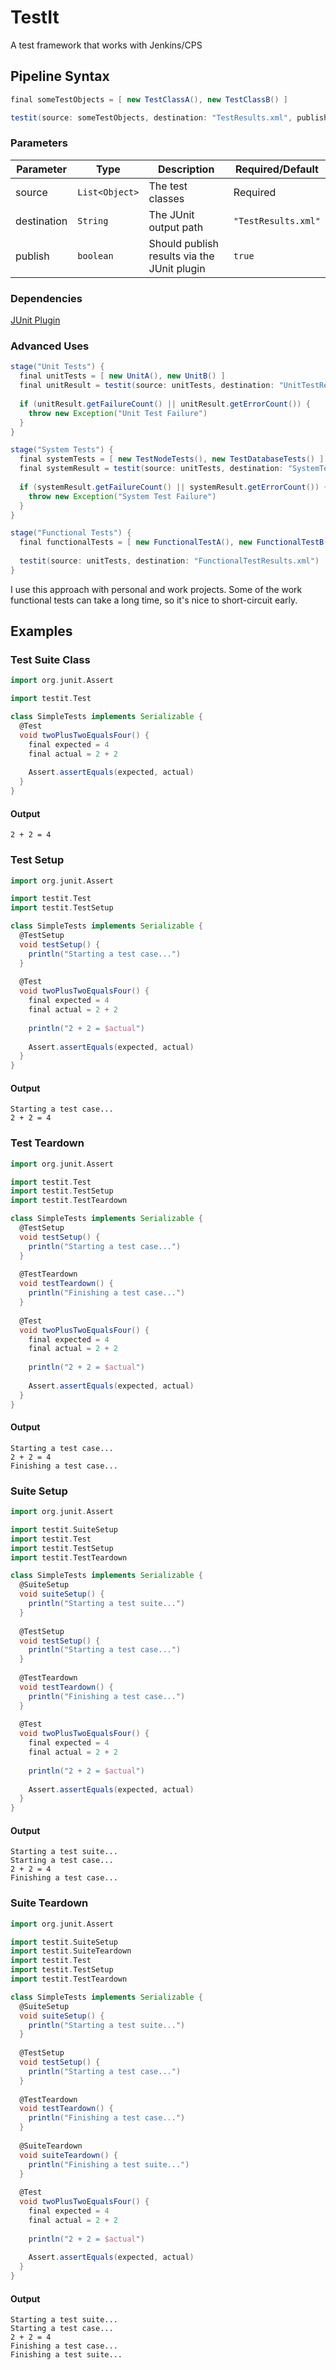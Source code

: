 # TestIt
A test framework that works with Jenkins/CPS

## Pipeline Syntax

```groovy
final someTestObjects = [ new TestClassA(), new TestClassB() ]

testit(source: someTestObjects, destination: "TestResults.xml", publish: true)
```

### Parameters
| Parameter | Type | Description | Required/Default |
| - | - | - | - |
| source | `List<Object>` | The test classes | Required |
| destination | `String` | The JUnit output path | `"TestResults.xml"` |
| publish | `boolean` | Should publish results via the JUnit plugin | `true` |

### Dependencies
[JUnit Plugin](https://plugins.jenkins.io/junit)

### Advanced Uses

```groovy
stage("Unit Tests") {
  final unitTests = [ new UnitA(), new UnitB() ]
  final unitResult = testit(source: unitTests, destination: "UnitTestResults.xml")
  
  if (unitResult.getFailureCount() || unitResult.getErrorCount()) {
    throw new Exception("Unit Test Failure")
  }
}

stage("System Tests") {
  final systemTests = [ new TestNodeTests(), new TestDatabaseTests() ]
  final systemResult = testit(source: unitTests, destination: "SystemTestResults.xml")
  
  if (systemResult.getFailureCount() || systemResult.getErrorCount()) {
    throw new Exception("System Test Failure")
  }
}

stage("Functional Tests") {
  final functionalTests = [ new FunctionalTestA(), new FunctionalTestB() ]
  
  testit(source: unitTests, destination: "FunctionalTestResults.xml")
}
```

I use this approach with personal and work projects. Some of the work functional tests can take a long time, so it's nice to short-circuit early.

## Examples

### Test Suite Class

```groovy
import org.junit.Assert

import testit.Test

class SimpleTests implements Serializable {
  @Test
  void twoPlusTwoEqualsFour() {
    final expected = 4
    final actual = 2 + 2
    
    Assert.assertEquals(expected, actual)
  }
}
```

#### Output
```shell
2 + 2 = 4
```

### Test Setup

```groovy
import org.junit.Assert

import testit.Test
import testit.TestSetup

class SimpleTests implements Serializable {
  @TestSetup
  void testSetup() {
    println("Starting a test case...")
  }
  
  @Test
  void twoPlusTwoEqualsFour() {
    final expected = 4
    final actual = 2 + 2
    
    println("2 + 2 = $actual")
    
    Assert.assertEquals(expected, actual)
  }
}
```

#### Output
```shell
Starting a test case...
2 + 2 = 4
```

### Test Teardown

```groovy
import org.junit.Assert

import testit.Test
import testit.TestSetup
import testit.TestTeardown

class SimpleTests implements Serializable {
  @TestSetup
  void testSetup() {
    println("Starting a test case...")
  }
  
  @TestTeardown
  void testTeardown() {
    println("Finishing a test case...")
  }
  
  @Test
  void twoPlusTwoEqualsFour() {
    final expected = 4
    final actual = 2 + 2
    
    println("2 + 2 = $actual")
    
    Assert.assertEquals(expected, actual)
  }
}
```

#### Output
```shell
Starting a test case...
2 + 2 = 4
Finishing a test case...
```

### Suite Setup

```groovy
import org.junit.Assert

import testit.SuiteSetup
import testit.Test
import testit.TestSetup
import testit.TestTeardown

class SimpleTests implements Serializable {
  @SuiteSetup
  void suiteSetup() {
    println("Starting a test suite...")
  }
  
  @TestSetup
  void testSetup() {
    println("Starting a test case...")
  }
  
  @TestTeardown
  void testTeardown() {
    println("Finishing a test case...")
  }
  
  @Test
  void twoPlusTwoEqualsFour() {
    final expected = 4
    final actual = 2 + 2
    
    println("2 + 2 = $actual")
    
    Assert.assertEquals(expected, actual)
  }
}
```

#### Output
```shell
Starting a test suite...
Starting a test case...
2 + 2 = 4
Finishing a test case...
```

### Suite Teardown

```groovy
import org.junit.Assert

import testit.SuiteSetup
import testit.SuiteTeardown
import testit.Test
import testit.TestSetup
import testit.TestTeardown

class SimpleTests implements Serializable {
  @SuiteSetup
  void suiteSetup() {
    println("Starting a test suite...")
  }
  
  @TestSetup
  void testSetup() {
    println("Starting a test case...")
  }
  
  @TestTeardown
  void testTeardown() {
    println("Finishing a test case...")
  }
  
  @SuiteTeardown
  void suiteTeardown() {
    println("Finishing a test suite...")
  }
  
  @Test
  void twoPlusTwoEqualsFour() {
    final expected = 4
    final actual = 2 + 2
    
    println("2 + 2 = $actual")
    
    Assert.assertEquals(expected, actual)
  }
}
```

#### Output
```shell
Starting a test suite...
Starting a test case...
2 + 2 = 4
Finishing a test case...
Finishing a test suite...
```
